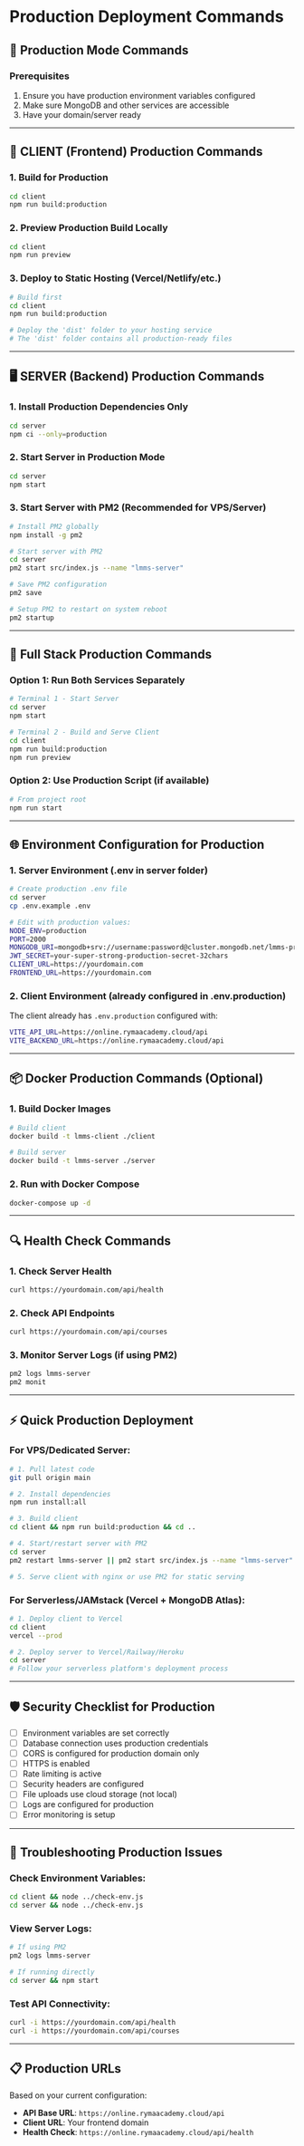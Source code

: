 # Production Deployment Commands

## 🚀 Production Mode Commands

### Prerequisites
1. Ensure you have production environment variables configured
2. Make sure MongoDB and other services are accessible
3. Have your domain/server ready

---

## 📱 CLIENT (Frontend) Production Commands

### 1. Build for Production
```bash
cd client
npm run build:production
```

### 2. Preview Production Build Locally
```bash
cd client
npm run preview
```

### 3. Deploy to Static Hosting (Vercel/Netlify/etc.)
```bash
# Build first
cd client
npm run build:production

# Deploy the 'dist' folder to your hosting service
# The 'dist' folder contains all production-ready files
```

---

## 🖥️ SERVER (Backend) Production Commands

### 1. Install Production Dependencies Only
```bash
cd server
npm ci --only=production
```

### 2. Start Server in Production Mode
```bash
cd server
npm start
```

### 3. Start Server with PM2 (Recommended for VPS/Server)
```bash
# Install PM2 globally
npm install -g pm2

# Start server with PM2
cd server
pm2 start src/index.js --name "lmms-server"

# Save PM2 configuration
pm2 save

# Setup PM2 to restart on system reboot
pm2 startup
```

---

## 🔧 Full Stack Production Commands

### Option 1: Run Both Services Separately
```bash
# Terminal 1 - Start Server
cd server
npm start

# Terminal 2 - Build and Serve Client
cd client
npm run build:production
npm run preview
```

### Option 2: Use Production Script (if available)
```bash
# From project root
npm run start
```

---

## 🌐 Environment Configuration for Production

### 1. Server Environment (.env in server folder)
```bash
# Create production .env file
cd server
cp .env.example .env

# Edit with production values:
NODE_ENV=production
PORT=2000
MONGODB_URI=mongodb+srv://username:password@cluster.mongodb.net/lmms-production
JWT_SECRET=your-super-strong-production-secret-32chars
CLIENT_URL=https://yourdomain.com
FRONTEND_URL=https://yourdomain.com
```

### 2. Client Environment (already configured in .env.production)
The client already has `.env.production` configured with:
```bash
VITE_API_URL=https://online.rymaacademy.cloud/api
VITE_BACKEND_URL=https://online.rymaacademy.cloud/api
```

---

## 📦 Docker Production Commands (Optional)

### 1. Build Docker Images
```bash
# Build client
docker build -t lmms-client ./client

# Build server  
docker build -t lmms-server ./server
```

### 2. Run with Docker Compose
```bash
docker-compose up -d
```

---

## 🔍 Health Check Commands

### 1. Check Server Health
```bash
curl https://yourdomain.com/api/health
```

### 2. Check API Endpoints
```bash
curl https://yourdomain.com/api/courses
```

### 3. Monitor Server Logs (if using PM2)
```bash
pm2 logs lmms-server
pm2 monit
```

---

## ⚡ Quick Production Deployment

### For VPS/Dedicated Server:
```bash
# 1. Pull latest code
git pull origin main

# 2. Install dependencies
npm run install:all

# 3. Build client
cd client && npm run build:production && cd ..

# 4. Start/restart server with PM2
cd server
pm2 restart lmms-server || pm2 start src/index.js --name "lmms-server"

# 5. Serve client with nginx or use PM2 for static serving
```

### For Serverless/JAMstack (Vercel + MongoDB Atlas):
```bash
# 1. Deploy client to Vercel
cd client
vercel --prod

# 2. Deploy server to Vercel/Railway/Heroku
cd server
# Follow your serverless platform's deployment process
```

---

## 🛡️ Security Checklist for Production

- [ ] Environment variables are set correctly
- [ ] Database connection uses production credentials
- [ ] CORS is configured for production domain only
- [ ] HTTPS is enabled
- [ ] Rate limiting is active
- [ ] Security headers are configured
- [ ] File uploads use cloud storage (not local)
- [ ] Logs are configured for production
- [ ] Error monitoring is setup

---

## 🔧 Troubleshooting Production Issues

### Check Environment Variables:
```bash
cd client && node ../check-env.js
cd server && node ../check-env.js
```

### View Server Logs:
```bash
# If using PM2
pm2 logs lmms-server

# If running directly
cd server && npm start
```

### Test API Connectivity:
```bash
curl -i https://yourdomain.com/api/health
curl -i https://yourdomain.com/api/courses
```

---

## 📋 Production URLs

Based on your current configuration:
- **API Base URL**: `https://online.rymaacademy.cloud/api`
- **Client URL**: Your frontend domain
- **Health Check**: `https://online.rymaacademy.cloud/api/health`